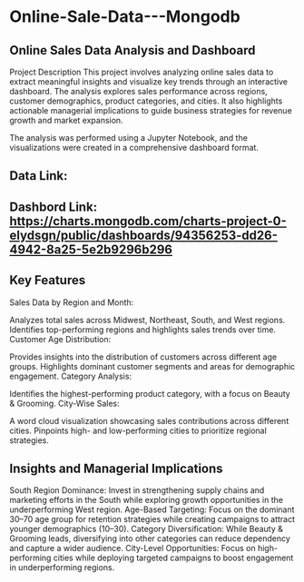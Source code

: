 # Online-Sale-Data---Mongodb

## Online Sales Data Analysis and Dashboard
Project Description
This project involves analyzing online sales data to extract meaningful insights and visualize key trends through an interactive dashboard. The analysis explores sales performance across regions, customer demographics, product categories, and cities. It also highlights actionable managerial implications to guide business strategies for revenue growth and market expansion.

The analysis was performed using a Jupyter Notebook, and the visualizations were created in a comprehensive dashboard format.

## Data Link:
## Dashbord Link: https://charts.mongodb.com/charts-project-0-elydsgn/public/dashboards/94356253-dd26-4942-8a25-5e2b9296b296


## Key Features
Sales Data by Region and Month:

Analyzes total sales across Midwest, Northeast, South, and West regions.
Identifies top-performing regions and highlights sales trends over time.
Customer Age Distribution:

Provides insights into the distribution of customers across different age groups.
Highlights dominant customer segments and areas for demographic engagement.
Category Analysis:

Identifies the highest-performing product category, with a focus on Beauty & Grooming.
City-Wise Sales:

A word cloud visualization showcasing sales contributions across different cities.
Pinpoints high- and low-performing cities to prioritize regional strategies.

## Insights and Managerial Implications
South Region Dominance: Invest in strengthening supply chains and marketing efforts in the South while exploring growth opportunities in the underperforming West region.
Age-Based Targeting: Focus on the dominant 30–70 age group for retention strategies while creating campaigns to attract younger demographics (10–30).
Category Diversification: While Beauty & Grooming leads, diversifying into other categories can reduce dependency and capture a wider audience.
City-Level Opportunities: Focus on high-performing cities while deploying targeted campaigns to boost engagement in underperforming regions.
